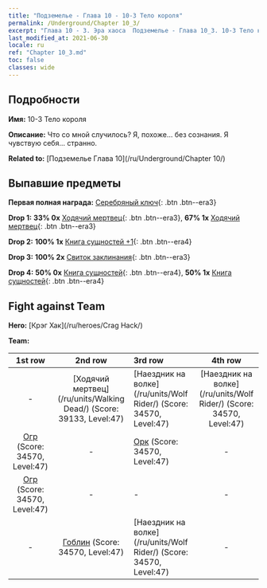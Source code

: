 ```yaml
---
title: "Подземелье - Глава 10 - 10-3 Тело короля"
permalink: /Underground/Chapter 10_3/
excerpt: "Глава 10 - 3. Эра хаоса  Подземелье - Глава 10_3. 10-3 Тело короля"
last_modified_at: 2021-06-30
locale: ru
ref: "Chapter 10_3.md"
toc: false
classes: wide
---
```


## Подробности

 **Имя:** 10-3 Тело короля

 **Описание:** Что со мной случилось? Я, похоже... без сознания. Я чувствую себя... странно.

 **Related to:** [Подземелье Глава 10](/ru/Underground/Chapter 10/)

## Выпавшие предметы

 **Первая полная награда:** [Серебряный ключ](/ItemsRU/con_693/){: .btn .btn--era3}

 **Drop 1:** **33% 0x** [Ходячий мертвец](/ItemsRU/unt_209/){: .btn .btn--era3}, **67% 1x** [Ходячий мертвец](/ItemsRU/unt_209/){: .btn .btn--era3}

 **Drop 2:** **100% 1x** [Книга сущностей +1](/ItemsRU/mat_46/){: .btn .btn--era4}

 **Drop 3:** **100% 2x** [Свиток заклинания](/ItemsRU/con_694/){: .btn .btn--era3}

 **Drop 4:** **50% 0x** [Книга сущностей](/ItemsRU/mat_39/){: .btn .btn--era4}, **50% 1x** [Книга сущностей](/ItemsRU/mat_39/){: .btn .btn--era4}


## Fight against Team
 **Hero:** [Крэг Хак](/ru/heroes/Crag Hack/)

 **Team:**


  | 1st row | 2nd row | 3rd row | 4th row |
  |:----:|:----:|:----|:----:|
  | - | [Ходячий мертвец](/ru/units/Walking Dead/) (Score: 39133, Level:47)  | [Наездник на волке](/ru/units/Wolf Rider/) (Score: 34570, Level:47)  | [Наездник на волке](/ru/units/Wolf Rider/) (Score: 34570, Level:47)  |
  | [Огр](/ru/units/Ogre/) (Score: 34570, Level:47)  | - | [Орк](/ru/units/Orc/) (Score: 34570, Level:47)  | - |
  | [Огр](/ru/units/Ogre/) (Score: 34570, Level:47)  | - | - | - |
  | - | [Гоблин](/ru/units/Goblin/) (Score: 34570, Level:47)  | [Наездник на волке](/ru/units/Wolf Rider/) (Score: 34570, Level:47)  | - |


